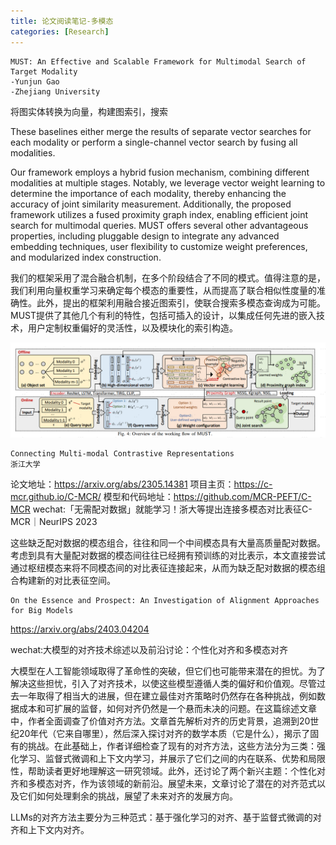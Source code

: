 ```yaml
---
title: 论文阅读笔记-多模态
categories: [Research]
---
```


```
MUST: An Effective and Scalable Framework for Multimodal Search of Target Modality
-Yunjun Gao
-Zhejiang University
```

将图实体转换为向量，构建图索引，搜索

These baselines either merge the results of separate vector searches for each modality or perform a single-channel vector search by fusing all modalities.

Our framework employs a hybrid fusion mechanism, combining different modalities at multiple stages. Notably, we leverage vector weight learning to determine the importance of each modality, thereby enhancing the accuracy of joint similarity measurement. Additionally, the proposed framework utilizes a fused proximity graph index, enabling efficient joint search for multimodal queries. MUST offers several other advantageous properties, including pluggable design to integrate any advanced embedding techniques, user flexibility to customize weight preferences, and modularized index construction.

我们的框架采用了混合融合机制，在多个阶段结合了不同的模式。值得注意的是，我们利用向量权重学习来确定每个模态的重要性，从而提高了联合相似性度量的准确性。此外，提出的框架利用融合接近图索引，使联合搜索多模态查询成为可能。MUST提供了其他几个有利的特性，包括可插入的设计，以集成任何先进的嵌入技术，用户定制权重偏好的灵活性，以及模块化的索引构造。

![image-20240201171622543](../assets/images/2024-02-01-论文阅读笔记-多模态/image-20240201171622543.png)



```
Connecting Multi-modal Contrastive Representations
浙江大学
```

论文地址：https://arxiv.org/abs/2305.14381 项目主页：https://c-mcr.github.io/C-MCR/ 模型和代码地址：https://github.com/MCR-PEFT/C-MCR wechat:「无需配对数据」就能学习！浙大等提出连接多模态对比表征C-MCR｜NeurIPS 2023

这些缺乏配对数据的模态组合，往往和同一个中间模态具有大量高质量配对数据。 考虑到具有大量配对数据的模态间往往已经拥有预训练的对比表示，本文直接尝试通过枢纽模态来将不同模态间的对比表征连接起来，从而为缺乏配对数据的模态组合构建新的对比表征空间。



```
On the Essence and Prospect: An Investigation of Alignment Approaches for Big Models 
```

https://arxiv.org/abs/2403.04204 

wechat:大模型的对齐技术综述以及前沿讨论：个性化对齐和多模态对齐 

大模型在人工智能领域取得了革命性的突破，但它们也可能带来潜在的担忧。为了解决这些担忧，引入了对齐技术，以使这些模型遵循人类的偏好和价值观。尽管过去一年取得了相当大的进展，但在建立最佳对齐策略时仍然存在各种挑战，例如数据成本和可扩展的监督，如何对齐仍然是一个悬而未决的问题。在这篇综述文章中，作者全面调查了价值对齐方法。文章首先解析对齐的历史背景，追溯到20世纪20年代（它来自哪里），然后深入探讨对齐的数学本质（它是什么），揭示了固有的挑战。在此基础上，作者详细检查了现有的对齐方法，这些方法分为三类：强化学习、监督式微调和上下文内学习，并展示了它们之间的内在联系、优势和局限性，帮助读者更好地理解这一研究领域。此外，还讨论了两个新兴主题：个性化对齐和多模态对齐，作为该领域的新前沿。展望未来，文章讨论了潜在的对齐范式以及它们如何处理剩余的挑战，展望了未来对齐的发展方向。

LLMs的对齐方法主要分为三种范式：基于强化学习的对齐、基于监督式微调的对齐和上下文内对齐。